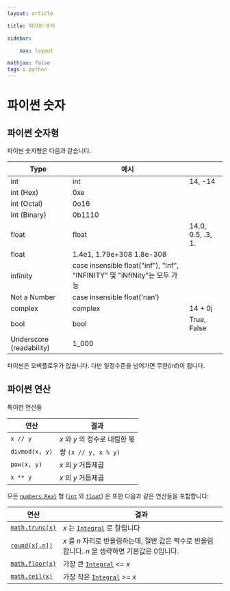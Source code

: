 ```yaml
---
layout: article

title: 파이썬-숫자

sidebar:

	nav: layout

mathjax: false
tags : python
---
```




# 파이썬 숫자

## 파이썬 숫자형

파이썬 숫자형은 다음과 같습니다.

| Type                     | 예시                                                         |                   |
| ------------------------ | ------------------------------------------------------------ | ----------------- |
| int                      | int                                                          | 14, -14           |
| int (Hex)                | 0xe                                                          |                   |
| int (Octal)              | 0o16                                                         |                   |
| int (Binary)             | 0b1110                                                       |                   |
| float                    | float                                                        | 14.0, 0.5, .3, 1. |
| float                    | 1.4e1, 1.79e+308 1.8e-308                                    |                   |
| infinity                 | case insensible float("inf”), "Inf", "INFINITY" 및 "iNfINity"는 모두 가능 |                   |
| Not a Number             | case insensible float(‘nan’)                                 |                   |
| complex                  | complex                                                      | 14 + 0j           |
| bool                     | bool                                                         | True, False       |
| Underscore (readability) | 1_000                                                        |                   |

파이썬은 오버플로우가 없습니다. 다만 일정수준을 넘어가면 무한(inf)이 됩니다.



## 파이썬 연산

특이한 연산들

| 연산 | 결과 |
| -------------- | ------------------------------ |
| `x // y`       | *x* 와 *y* 의 정수로 내림한 몫 |
| `divmod(x, y)` | 쌍 `(x // y, x % y)`           |
| `pow(x, y)` | *x* 의 *y* 거듭제곱 |
| `x ** y` | *x* 의 *y* 거듭제곱 |

모든 [`numbers.Real`](https://docs.python.org/ko/3/library/numbers.html#numbers.Real) 형 ([`int`](https://docs.python.org/ko/3/library/functions.html#int) 와 [`float`](https://docs.python.org/ko/3/library/functions.html#float)) 은 또한 다음과 같은 연산들을 포함합니다: 

| 연산                                                         | 결과                                                         |
| ------------------------------------------------------------ | ------------------------------------------------------------ |
| [`math.trunc(x)`](https://docs.python.org/ko/3/library/math.html#math.trunc) | *x* 는 [`Integral`](https://docs.python.org/ko/3/library/numbers.html#numbers.Integral) 로 잘립니다 |
| [`round(x[,n])`](https://docs.python.org/ko/3/library/functions.html#round) | *x* 를 *n* 자리로 반올림하는데, 절반 값은 짝수로 반올림합니다. *n* 을 생략하면 기본값은 0입니다. |
| [`math.floor(x)`](https://docs.python.org/ko/3/library/math.html#math.floor) | 가장 큰 [`Integral`](https://docs.python.org/ko/3/library/numbers.html#numbers.Integral) <= *x* |
| [`math.ceil(x)`](https://docs.python.org/ko/3/library/math.html#math.ceil) | 가장 작은 [`Integral`](https://docs.python.org/ko/3/library/numbers.html#numbers.Integral) >= *x* |